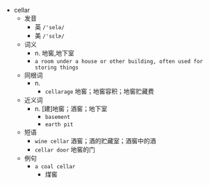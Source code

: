 - cellar
  - 发音
    - 英 `/'selə/`
    - 美 `/'sɛlɚ/`
  - 词义
    - n. 地窖,地下室
    - `a room under a house or other building, often used for storing things`
  - 同根词
    - n.
      - `cellarage` 地窖；地窖容积；地窖贮藏费
  - 近义词
    - n. [建]地窖；酒窖；地下室
      - `basement`
      - `earth pit`
  - 短语
    - `wine cellar` 酒窖；酒的贮藏室；酒窖中的酒 
    - `cellar door` 地窖的门 
  - 例句
    - `a coal cellar`
      - 煤窖

